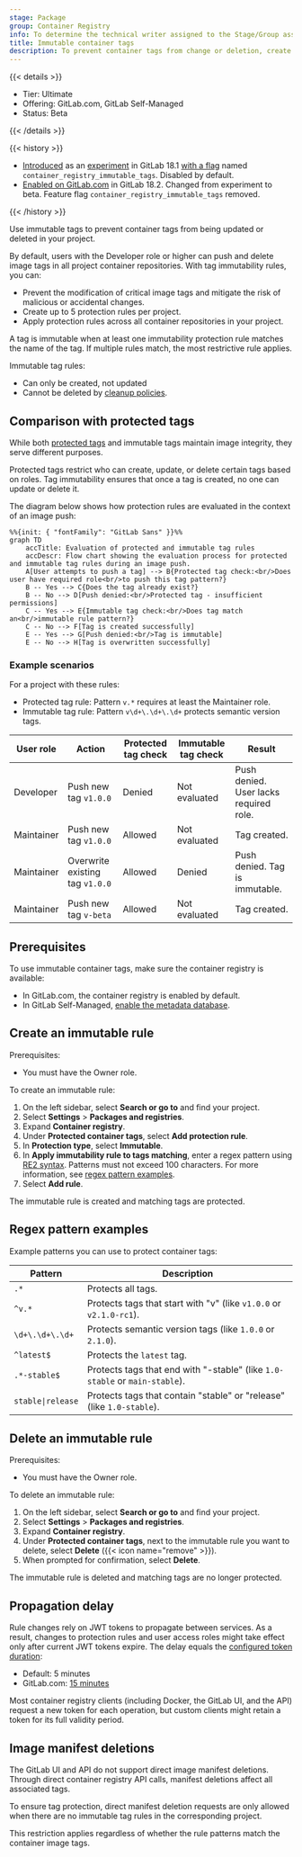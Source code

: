 ```yaml
---
stage: Package
group: Container Registry
info: To determine the technical writer assigned to the Stage/Group associated with this page, see https://handbook.gitlab.com/handbook/product/ux/technical-writing/#assignments
title: Immutable container tags
description: To prevent container tags from change or deletion, create immutable tag rules.
---
```


{{< details >}}

- Tier: Ultimate
- Offering: GitLab.com, GitLab Self-Managed
- Status: Beta

{{< /details >}}

{{< history >}}

- [Introduced](https://gitlab.com/gitlab-org/gitlab/-/issues/523276) as an [experiment](../../../policy/development_stages_support.md) in GitLab 18.1 [with a flag](../../../administration/feature_flags/_index.md) named `container_registry_immutable_tags`. Disabled by default.
- [Enabled on GitLab.com](https://gitlab.com/gitlab-org/gitlab/-/issues/523276) in GitLab 18.2. Changed from experiment to beta. Feature flag `container_registry_immutable_tags` removed.

{{< /history >}}

Use immutable tags to prevent container tags from being updated or deleted in your project.

By default, users with the Developer role or higher can push and delete image tags in all project container repositories.
With tag immutability rules, you can:

- Prevent the modification of critical image tags and mitigate the risk of malicious or accidental changes.
- Create up to 5 protection rules per project.
- Apply protection rules across all container repositories in your project.

A tag is immutable when at least one immutability protection rule matches the name of the tag. If multiple rules match, the most restrictive rule applies.

Immutable tag rules:

- Can only be created, not updated
- Cannot be deleted by [cleanup policies](reduce_container_registry_storage.md#cleanup-policy).

## Comparison with protected tags

While both [protected tags](protected_container_tags.md) and immutable tags maintain image integrity, they serve different purposes.

Protected tags restrict who can create, update, or delete certain tags based on roles. Tag immutability ensures that once a tag is created, no one can update or delete it.

The diagram below shows how protection rules are evaluated in the context of an image push:

```mermaid
%%{init: { "fontFamily": "GitLab Sans" }}%%
graph TD
    accTitle: Evaluation of protected and immutable tag rules
    accDescr: Flow chart showing the evaluation process for protected and immutable tag rules during an image push.
    A[User attempts to push a tag] --> B{Protected tag check:<br/>Does user have required role<br/>to push this tag pattern?}
    B -- Yes --> C{Does the tag already exist?}
    B -- No --> D[Push denied:<br/>Protected tag - insufficient permissions]
    C -- Yes --> E{Immutable tag check:<br/>Does tag match an<br/>immutable rule pattern?}
    C -- No --> F[Tag is created successfully]
    E -- Yes --> G[Push denied:<br/>Tag is immutable]
    E -- No --> H[Tag is overwritten successfully]
```

### Example scenarios

For a project with these rules:

- Protected tag rule: Pattern `v.*` requires at least the Maintainer role.
- Immutable tag rule: Pattern `v\d+\.\d+\.\d+` protects semantic version tags.

| User role | Action | Protected tag check | Immutable tag check | Result |
|-----------|--------|-------------------|-------------------|---------|
| Developer | Push new tag `v1.0.0` | Denied | Not evaluated | Push denied. User lacks required role. |
| Maintainer | Push new tag `v1.0.0` | Allowed | Not evaluated | Tag created. |
| Maintainer | Overwrite existing tag `v1.0.0` | Allowed | Denied | Push denied. Tag is immutable. |
| Maintainer | Push new tag `v-beta` | Allowed | Not evaluated | Tag created. |

## Prerequisites

To use immutable container tags, make sure the container registry is available:

- In GitLab.com, the container registry is enabled by default.
- In GitLab Self-Managed, [enable the metadata database](../../../administration/packages/container_registry_metadata_database.md).

## Create an immutable rule

Prerequisites:

- You must have the Owner role.

To create an immutable rule:

1. On the left sidebar, select **Search or go to** and find your project.
1. Select **Settings** > **Packages and registries**.
1. Expand **Container registry**.
1. Under **Protected container tags**, select **Add protection rule**.
1. In **Protection type**, select **Immutable**.
1. In **Apply immutability rule to tags matching**, enter a regex pattern using [RE2 syntax](https://github.com/google/re2/wiki/Syntax). Patterns must not exceed 100 characters. For more information, see [regex pattern examples](#regex-pattern-examples).
1. Select **Add rule**.

The immutable rule is created and matching tags are protected.

## Regex pattern examples

Example patterns you can use to protect container tags:

| Pattern           | Description |
|-------------------|-------------|
| `.*`              | Protects all tags. |
| `^v.*`            | Protects tags that start with "v" (like `v1.0.0` or `v2.1.0-rc1`). |
| `\d+\.\d+\.\d+`   | Protects semantic version tags (like `1.0.0` or `2.1.0`). |
| `^latest$`        | Protects the `latest` tag. |
| `.*-stable$`      | Protects tags that end with "-stable" (like `1.0-stable` or `main-stable`). |
| `stable\|release` | Protects tags that contain "stable" or "release" (like `1.0-stable`). |

## Delete an immutable rule

Prerequisites:

- You must have the Owner role.

To delete an immutable rule:

1. On the left sidebar, select **Search or go to** and find your project.
1. Select **Settings** > **Packages and registries**.
1. Expand **Container registry**.
1. Under **Protected container tags**, next to the immutable rule you want to delete, select **Delete** ({{< icon name="remove" >}}).
1. When prompted for confirmation, select **Delete**.

The immutable rule is deleted and matching tags are no longer protected.

## Propagation delay

Rule changes rely on JWT tokens to propagate between services. As a result, changes to protection rules and user access roles might take effect only after current JWT tokens expire. The delay equals the [configured token duration](../../../administration/packages/container_registry.md#increase-token-duration):

- Default: 5 minutes
- GitLab.com: [15 minutes](../../gitlab_com/_index.md#container-registry)

Most container registry clients (including Docker, the GitLab UI, and the API) request a new token for each operation, but custom clients might retain a token for its full validity period.

## Image manifest deletions

The GitLab UI and API do not support direct image manifest deletions.
Through direct container registry API calls, manifest deletions affect all associated tags.

To ensure tag protection, direct manifest deletion requests are only allowed when there are no immutable tag rules in the corresponding project.

This restriction applies regardless of whether the rule patterns match the container image tags.
